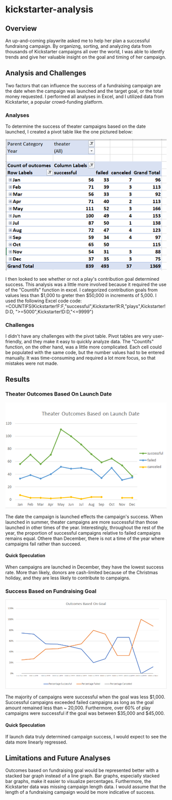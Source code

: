 # kickstarter-analysis

## Overview

An up-and-coming playwrite asked me to help her plan a successful fundraisng campaign. By organizng, sorting, and analyzing data from thousands of Kickstarter campaigns  all over the world, I was able to identfy trends and give her valuable insight on the goal and timing of her campaign. 

## Analysis and Challenges

Two factors that can influence the success of a fundraising campaign are the date when the campaign was launched and the target goal, or the total money requested. I performed all analyses in Excel, and I utilized data from Kickstarter, a popular crowd-funding platform.


### Analyses
To determine the success of theater campaigns based on the date launched, I created a pivot table like the one pictured below:

![Pivot Table Example](https://github.com/CSoldo1/kickstarter-analysis/blob/main/Pivot_Table_Screenshot.PNG)

I then looked to see whether or not a play's contribution goal determined success. This analysis was a little more involved because it required the use of the "Countifs" function in excel. I categorized contribution goals from values less than $1,000 to greter then $50,000 in increments of 5,000. I used the following Excel code code:
=COUNTIFS(Kickstarter!F:F,"successful",Kickstarter!R:R,"plays",Kickstarter!D:D, ">=5000",Kickstarter!D:D,"<=9999")
 
### Challenges
I didn't have any challenges with the pivot table. Pivot tables are very user-friendly, and they make it easy to quickly analyze data. The "Countifs" function, on the other hand, was a little more complicated. Each cell could be populated with the same code, but the number values had to be entered manually. It was time-consuming and required a lot more focus, so that mistakes were not made. 

## Results

### Theater Outcomes Based On Launch Date

![Outcomes Based on Launch Date](https://github.com/CSoldo1/kickstarter-analysis/blob/main/Theater_Outcomes_vs_Launch.png)

The date the campaign is launched effects the campaign's success. When launched in summer, theater campaigns are more successful than those launched in other times of the year. Interestingly, throughout the rest of the year, the proportion of successful campaigns relative to failed campaigns remains equal. Othere than December, there is not a time of the year where campaigns fail rather than succeed. 

#### Quick Speculation
When campaigns are launched in December, they have the lowest success rate. More than likely, donors are cash-limited because of the Christmas holiday, and they are less likely to contribute to campaigns. 

### Success Based on Fundraising Goal

![Outcomes Based on Fundraising Goal](https://github.com/CSoldo1/kickstarter-analysis/blob/main/Outcomes_vs_Goals.png)

The majority of campaigns were successful when the goal was less $1,000. Successful campaigns exceeded failed campaigns as long as the goal amount remained less than ~ 20,000. Furthermore, over 60% of play campaigns were successful if the goal was between $35,000 and $45,000. 

#### Quick Speculation
If launch data truly determined campaign success, I would expect to see the data more linearly regressed. 

## Limitations and Future Analyses

Outcomes based on fundraising goal would be represented better with a stacked bar graph instead of a line graph. Bar graphs, especially stacked bar graphs, make it easier to visualize percentages. Furthermore, the Kickstarter data was missing campaign length data. I would assume that the length of a fundraising campaign would be more indicative of success. 


